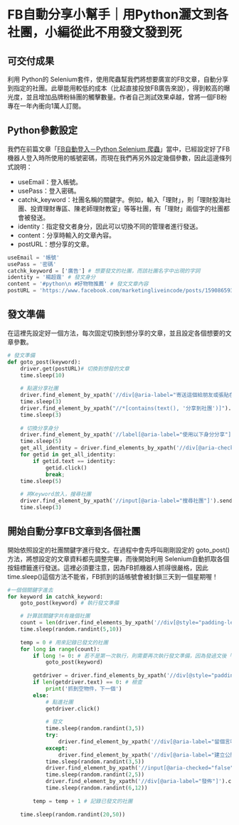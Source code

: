 # FB自動分享小幫手｜用Python灑文到各社團，小編從此不用發文發到死
## 可交付成果
利用 Python的 Selenium套件，使用爬蟲幫我們將想要廣宣的FB文章，自動分享到指定的社團。此舉能用較低的成本（比起直接投放FB廣告來說），得到較高的曝光度，並且增加品牌粉絲團的觸擊數量。作者自己測試效果卓越，曾將一個FB粉專在一年內衝向1萬人訂閱。
## Python參數設定
我們在前篇文章「[FB自動登入－Python Selenium 爬蟲](/classification/crawler_king/108)」當中，已經設定好了FB機器人登入時所使用的帳號密碼，而現在我們再另外設定幾個參數，因此這邊條列式說明：
* useEmail：登入帳號。
* usePass：登入密碼。
* catchk_keyword：社團名稱的關鍵字。例如，輸入「理財」，則「理財股海社團、投資理財專區、陳老師理財教室」等等社團，有「理財」兩個字的社團都會被發送。
* identity：指定發文者身分，因此可以切換不同的管理者進行發送。
* content：分享時輸入的文章內容。
* postURL：想分享的文章。

```python
useEmail = '帳號'
usePass = '密碼'
catchk_keyword = ['廣告'] # 想要發文的社團，而該社團名字中出現的字詞
identity = '楊超霆' # 發文身分
content = '#python\n #好物物推薦' # 發文文章內容
postURL = 'https://www.facebook.com/marketingliveincode/posts/1590865937778957' #所分享的文章
```

## 發文準備
在這裡先設定好一個方法，每次固定切換到想分享的文章，並且設定各個想要的文章參數。

```python
# 發文準備
def goto_post(keyword):
    driver.get(postURL)# 切換到想發的文章
    time.sleep(10)
    
    # 點選分享社團
    driver.find_element_by_xpath('//div[@aria-label="寄送這個給朋友或張貼在你的動態時報中。"]').click()
    time.sleep(3)
    driver.find_element_by_xpath("//*[contains(text(), '分享到社團')]").click()
    time.sleep(3)
    
    # 切換分享身分
    driver.find_element_by_xpath('//label[@aria-label="使用以下身分分享"]').send_keys('\ue015')
    time.sleep(5)
    get_all_identity = driver.find_elements_by_xpath('//div[@aria-checked="false"]')
    for getid in get_all_identity:
        if getid.text == identity:
            getid.click()
            break;
    time.sleep(5)
    
    # 將Keyword放入，搜尋社團
    driver.find_element_by_xpath('//input[@aria-label="搜尋社團"]').send_keys(keyword)
    time.sleep(3)
```
## 開始自動分享FB文章到各個社團
開始依照設定的社團關鍵字進行發文。在過程中會先呼叫剛剛設定的 goto_post()方法，將想設定的文章資料都先調整完畢，而後開始利用 Selenium自動抓取各個按鈕標籤進行發送。這裡必須要注意，因為FB抓機器人抓得很嚴格，因此 time.sleep()這個方法不能省，FB抓到的話帳號會被封鎖三天到一個星期喔！

```python
#一個個關鍵字進去
for keyword in catchk_keyword:
    goto_post(keyword) # 執行發文準備

    # 計算該關鍵字共有幾個社團
    count = len(driver.find_elements_by_xpath('//div[@style="padding-left: 8px; padding-right: 8px;"]/div[@role="button"]'))
    time.sleep(random.randint(5,10))
    
    temp = 0 # 用來記錄已發文的社團
    for long in range(count):
        if long != 0: # 若不是第一次執行，則需要再次執行發文準備，因為發過文後「分享」按鈕會消失
            goto_post(keyword) 
            
        getdriver = driver.find_elements_by_xpath('//div[@style="padding-left: 8px; padding-right: 8px;"]/div[@role="button"]')[temp]
        if len(getdriver.text) == 0: # 檢查
            print('抓到空物件，下一個')
        else:
            # 點進社團
            getdriver.click()
            
            # 發文
            time.sleep(random.randint(3,5))
            try:
                driver.find_element_by_xpath('//div[@aria-label="留個言吧......"]').send_keys(content)
            except:
                driver.find_element_by_xpath('//div[@aria-label="建立公開貼文……"]').send_keys(content)
            time.sleep(random.randint(3,5))
            driver.find_element_by_xpath('//input[@aria-checked="false"]').click()
            time.sleep(random.randint(2,5))
            driver.find_element_by_xpath('//div[@aria-label="發佈"]').click()
            time.sleep(random.randint(6,12))
        
        temp = temp + 1 # 記錄已發文的社團
        
    time.sleep(random.randint(20,50))
```
